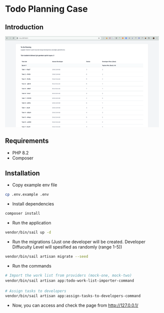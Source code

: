 # Todo Planning Case

## Introduction

![public/img.png](public/img.png)

## Requirements
- PHP 8.2
- Composer

## Installation

- Copy example env file
```bash
cp .env.example .env
```

- Install dependencies
```bash
composer install
```

- Run the application
```bash
vendor/bin/sail up -d
```

- Run the migrations (Just one developer will be created. Developer Diffuculty Level will spesified as randomly (range 1-5))
```bash
vendor/bin/sail artisan migrate --seed
```

- Run the commands
```bash
# Import the work list from providers (mock-one, mock-two)
vendor/bin/sail artisan app:todo-work-list-importer-command

# Assign tasks to developers
vendor/bin/sail artisan app:assign-tasks-to-developers-command
```

- Now, you can access and check the page from http://127.0.0.1/

